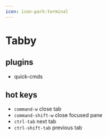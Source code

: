 ```yaml
---
icon: icon-park:terminal
---
```


# Tabby

## plugins

- quick-cmds


## hot keys

- `command-w` close tab
- `command-shift-w` close focused pane
- `ctrl-tab` next tab
- `ctrl-shift-tab` previous tab
